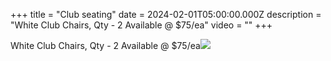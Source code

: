 +++
title = "Club seating"
date = 2024-02-01T05:00:00.000Z
description = "White Club Chairs, Qty - 2 Available @ $75/ea"
video = ""
+++

White Club Chairs, Qty - 2 Available @ $75/ea![](</images/white lounge seating qty 2.jpg>)
